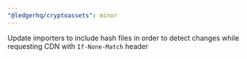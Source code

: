 ```yaml
---
"@ledgerhq/cryptoassets": minor
---
```


Update importers to include hash files in order to detect changes while requesting CDN with `If-None-Match` header
